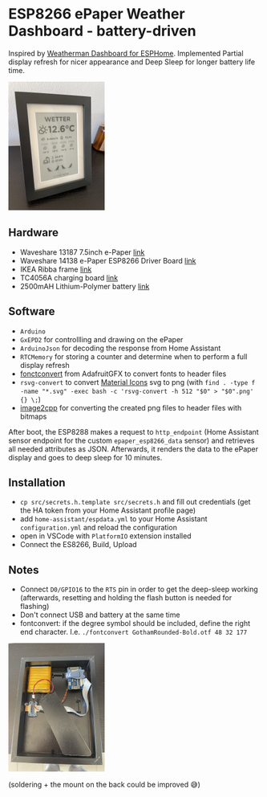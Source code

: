 # ESP8266 ePaper Weather Dashboard - battery-driven

Inspired by [Weatherman Dashboard for ESPHome](https://github.com/Madelena/esphome-weatherman-dashboard).
Implemented Partial display refresh for nicer appearance and Deep Sleep for longer battery life time.

<img src="./images/epaper.jpg" alt="epaper" style="zoom: 25%;" />



## Hardware

- Waveshare 13187 7.5inch e-Paper [link](https://www.welectron.com/Waveshare-13187-75inch-e-Paper)
- Waveshare 14138 e-Paper ESP8266 Driver Board [link](https://www.welectron.com/Waveshare-14138-e-Paper-ESP8266-Driver-Board)
- IKEA Ribba frame [link](https://www.ikea.com/at/de/p/ribba-bilderrahmen-schwarz-50378448/)
- TC4056A charging board [link](https://www.berrybase.at/ladeplatine-fuer-3-7v-liion/lipo-akkus-mit-ausgang-usb-type-c-buchse-loetpads-1000ma)
- 2500mAH Lithium-Polymer battery [link](https://www.berrybase.at/lp-785060-lithium-polymer/lipo-akku-3-7v-2500mah-mit-2-pin-jst-stecker)

## Software

- `Arduino`
- `GxEPD2` for controllling and drawing on the ePaper
- `ArduinoJson` for decoding the response from Home Assistant
- `RTCMemory` for storing a counter and determine when to perform a full display refresh
- [fonctconvert](https://github.com/adafruit/Adafruit-GFX-Library/tree/master/fontconvert) from AdafruitGFX to convert fonts to header files
- `rsvg-convert` to convert [Material Icons](https://fonts.google.com/icons) svg to png (with `find . -type f -name "*.svg" -exec bash -c 'rsvg-convert -h 512 "$0" > "$0".png' {} \;`)
- [image2cpp](https://javl.github.io/image2cpp/) for converting the created png files to header files with bitmaps

After boot, the ESP8288 makes a request to `http_endpoint` (Home Assistant sensor endpoint for the custom `epaper_esp8266_data` sensor) and retrieves all needed attributes as JSON. Afterwards, it renders the data to the ePaper display and goes to deep sleep for 10 minutes.

## Installation
- `cp src/secrets.h.template src/secrets.h` and fill out credentials (get the HA token from your Home Assistant profile page)
- add `home-assistant/espdata.yml` to your Home Assistant `configuration.yml` and reload the configuration
- open in VSCode with `PlatformIO` extension installed
- Connect the ES8266, Build, Upload

## Notes
- Connect `D0/GPIO16` to the `RTS` pin in order to get the deep-sleep working (afterwards, resetting and holding the flash button is needed for flashing)
- Don't connect USB and battery at the same time
- fontconvert: if the degree symbol should be included, define the right end character. I.e. `./fontconvert GothamRounded-Bold.otf 48 32 177`



<img src="./images/epaper-back.jpg" alt="epaper-back" style="zoom:25%;" />

(soldering + the mount on the back could be improved 😅)